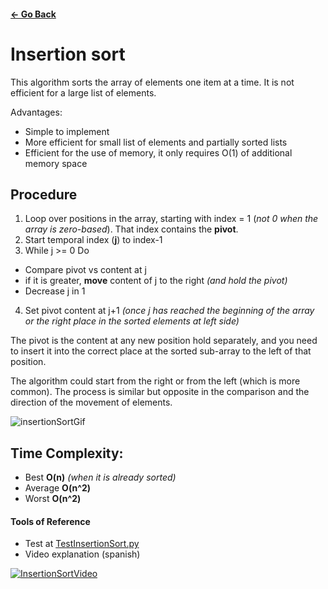 #### [<- Go Back](https://github.com/wdonet/algorithms) ####

# Insertion sort

This algorithm sorts the array of elements one item at a time.  It is not efficient for a large list of elements.

Advantages:

- Simple to implement
- More efficient for small list of elements and partially sorted lists
- Efficient for the use of memory, it only requires O(1) of additional memory space

## Procedure

1. Loop over positions in the array, starting with index = 1 (_not 0 when the array is zero-based_). That index contains the **pivot**.
2. Start temporal index (**j**) to index-1
3. While j >= 0 Do
  + Compare pivot vs content at j
  + if it is greater, **move** content of j to the right _(and hold the pivot)_
  + Decrease j in 1
4. Set pivot content at j+1 _(once j has reached the beginning of the array or the right place in the sorted elements at left side)_

The pivot is the content at any new position hold separately, and you need to insert it into the correct place at the sorted sub-array to the left of that position.

The algorithm could start from the right or from the left (which is more common).  The process is similar but opposite in the comparison and the direction of the movement of elements. 

![insertionSortGif](https://upload.wikimedia.org/wikipedia/commons/9/9c/Insertion-sort-example.gif)

## Time Complexity:

 - Best **O(n)** _(when it is already sorted)_
 - Average **O(n^2)**
 - Worst **O(n^2)**
 
#### Tools of Reference
- Test at [TestInsertionSort.py](https://github.com/wdonet/algorithms/blob/master/test/TestInsertionSort.py)
- Video explanation (spanish)

[![InsertionSortVideo](https://d3vv6lp55qjaqc.cloudfront.net/items/3h1g3w2r0w202u3F0j2D/Screen%20Shot%202017-04-20%20at%202.56.06%20PM.png?v=5670dcba)](https://youtu.be/cu6cgd845Uc)
